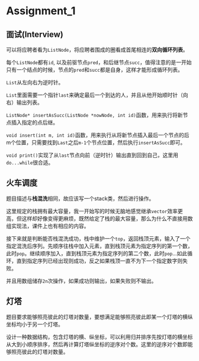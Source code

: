 # Assignment_1

## 面试(Interview)

可以将应聘者看为`ListNode`，将应聘者围成的圈看成首尾相连的**双向循环列表**。

每个`ListNode`都有`id`, 以及前驱节点`pred`，和后继节点`succ`，值得注意的是一开始只有一个结点的时候，节点的`pred`和`succ`都是自身，这样才能形成循环列表。

`List`从左向右为逆时针。

`List`里面需要一个指针`last`来确定最后一个到达的人，并且从他开始顺时针（向右）输出列表。

`ListNode* insertAsSucc(ListNode *nowNode, int id)`函数，用来执行将新节点插入指定的点后继。

`void insert(int m, int id)`函数，用来执行从将新节点插入最后一个节点的后m个位置，只需要找到`Last`之后`m-1`个节点位置，然后执行`insertAsSucc`即可。

`void print()`实现了从`last`节点向前（逆时针）输出直到回到自己，这里用`do...while`很合适。

## 火车调度

题目描述与**栈混洗**相同，故应该写一个stack类，然后进行操作。

这里规定的栈拥有最大容量，我一开始写的时候无脑地感觉继承`vector`效率更高，但这样却好像变得更麻烦，既然给定了栈的最大容量，那么为什么不直接用数组实现法，课件上也有相应的内容。

接下来就是判断能否栈混洗成功，栈中维护一个`top`，返回栈顶元素，输入了一个指定混洗后序列。先顺序往栈中加入元素，直到栈顶元素为指定序列的第一个数，此时`pop`。继续顺序加入，直到栈顶元素为指定序列的第二个数，此时`pop`...如此循环，直到指定序列已经出现则成功，反之如果栈顶一直不为下一个指定数字则失败。

并且用数组储存`2n`次操作，如果成功则输出，如果失败则不输出。



## 灯塔

题目要求能够照亮彼此的灯塔对数量，要想满足能够照亮彼此即某一个灯塔的横纵坐标均小于另一个灯塔。

设计一种数据结构，包含灯塔的横、纵坐标，可以利用归并排序先按灯塔的横坐标从大到小顺序排序，然后再计算灯塔纵坐标的逆序对个数。这里的逆序对个数即能够照亮彼此的灯塔对数量。

